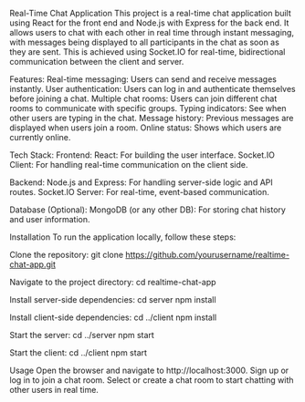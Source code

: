 Real-Time Chat Application
This project is a real-time chat application built using React for the front end and Node.js with Express for the back end. It allows users to chat with each other in real time through instant messaging, with messages being displayed to all participants in the chat as soon as they are sent. This is achieved using Socket.IO for real-time, bidirectional communication between the client and server.

Features:
Real-time messaging: Users can send and receive messages instantly.
User authentication: Users can log in and authenticate themselves before joining a chat.
Multiple chat rooms: Users can join different chat rooms to communicate with specific groups.
Typing indicators: See when other users are typing in the chat.
Message history: Previous messages are displayed when users join a room.
Online status: Shows which users are currently online.

Tech Stack:
Frontend:
React: For building the user interface.
Socket.IO Client: For handling real-time communication on the client side.

Backend:
Node.js and Express: For handling server-side logic and API routes.
Socket.IO Server: For real-time, event-based communication.

Database (Optional):
MongoDB (or any other DB): For storing chat history and user information.

Installation
To run the application locally, follow these steps:

Clone the repository:
git clone https://github.com/yourusername/realtime-chat-app.git

Navigate to the project directory:
cd realtime-chat-app

Install server-side dependencies:
cd server
npm install

Install client-side dependencies:
cd ../client
npm install

Start the server:
cd ../server
npm start

Start the client:
cd ../client
npm start

Usage
Open the browser and navigate to http://localhost:3000.
Sign up or log in to join a chat room.
Select or create a chat room to start chatting with other users in real time.
